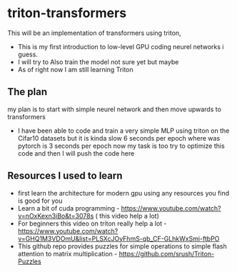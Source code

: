 # triton-transformers

This will be an implementation of  transformers using triton, 
- This is my first introduction to low-level GPU coding neurel networks i guess. 
- I will try to Also train the model not sure yet but maybe 
- As of right now I am still learning Triton 

## The plan  
my plan is to start with simple neurel network and then move upwards to transformers 

- I have been able to code and train a very simple MLP using triton on the Cifar10 datasets but it is kinda slow 6 seconds per epoch where was pytorch is 3 seconds per epoch now my task is too try to optimize this code and then I will push the code here 



## Resources I used to learn 
- first learn the architecture for modern gpu using any resources you find is good for you
- Learn a bit of cuda programming - https://www.youtube.com/watch?v=nOxKexn3iBo&t=3078s ( this video help a lot)
- For  beginners this video on triton really help  a lot - https://www.youtube.com/watch?v=GHQ1M3VDOmU&list=PLSXcJOyFhmS-qb_CF-GLhkWxSmi-ftbPO
- This github repo provides puzzles for simple operations to simple flash attention to matrix multiplication - https://github.com/srush/Triton-Puzzles
